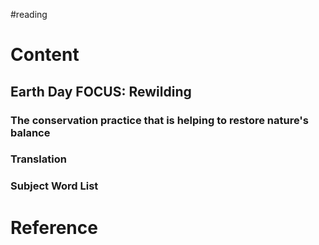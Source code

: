 #reading

# Content

## Earth Day FOCUS: Rewilding

### The conservation practice that is helping to restore nature's balance

### Translation

### Subject Word List

# Reference
